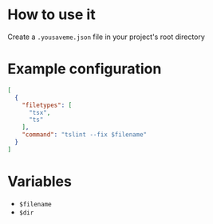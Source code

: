 # How to use it

Create a `.yousaveme.json` file in your project's root directory

# Example configuration

```json
[
  {
    "filetypes": [
      "tsx",
      "ts"
    ],
    "command": "tslint --fix $filename"
  }
]
```

# Variables

- `$filename`
- `$dir`